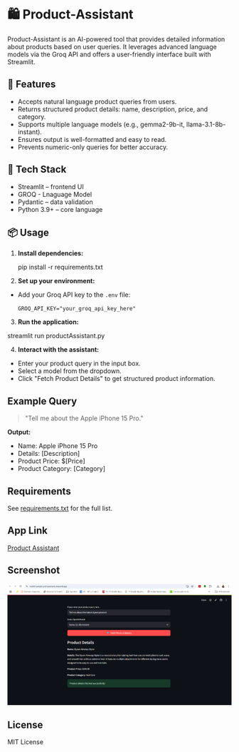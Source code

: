# 🛍️ Product-Assistant

Product-Assistant is an AI-powered tool that provides detailed information about products based on user queries. It leverages advanced language models via the Groq API and offers a user-friendly interface built with Streamlit.

## 🚀 Features

- Accepts natural language product queries from users.
- Returns structured product details: name, description, price, and category.
- Supports multiple language models (e.g., gemma2-9b-it, llama-3.1-8b-instant).
- Ensures output is well-formatted and easy to read.
- Prevents numeric-only queries for better accuracy.

## 🧱 Tech Stack

- Streamlit – frontend UI
- GROQ - Lnaguage Model
- Pydantic – data validation
- Python 3.9+ – core language

## 📦 Usage

1. **Install dependencies:**

    pip install -r requirements.txt

2. **Set up your environment:**
- Add your Groq API key to the `.env` file:
  ```
  GROQ_API_KEY="your_groq_api_key_here"
  ```

3. **Run the application:**

streamlit run productAssistant.py

4. **Interact with the assistant:**
- Enter your product query in the input box.
- Select a model from the dropdown.
- Click "Fetch Product Details" to get structured product information.

## Example Query

> "Tell me about the Apple iPhone 15 Pro."

**Output:**
- Name: Apple iPhone 15 Pro
- Details: [Description]
- Product Price: $[Price]
- Product Category: [Category]

## Requirements

See [requirements.txt](requirements.txt) for the full list.

## App Link
[Product Assistant](https://mohit-sample-prd-assistant.streamlit.app/)

## Screenshot
![alt text](Product-Assistant.png)

## License

MIT License
